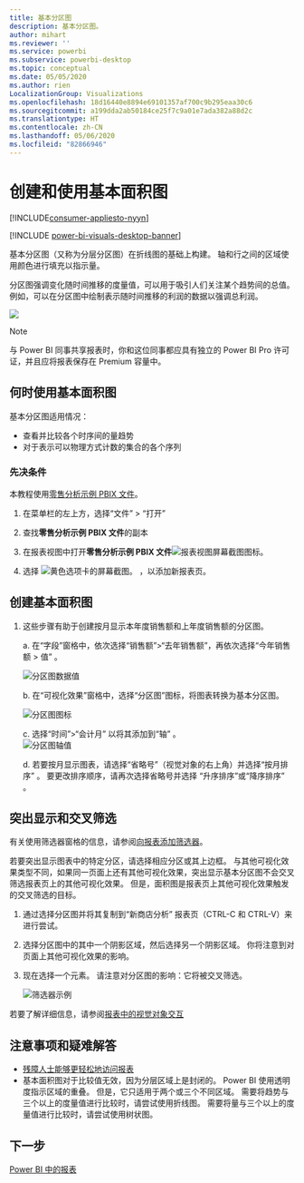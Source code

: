```yaml
---
title: 基本分区图
description: 基本分区图。
author: mihart
ms.reviewer: ''
ms.service: powerbi
ms.subservice: powerbi-desktop
ms.topic: conceptual
ms.date: 05/05/2020
ms.author: rien
LocalizationGroup: Visualizations
ms.openlocfilehash: 18d16440e8894e69101357af700c9b295eaa30c6
ms.sourcegitcommit: a199dda2ab50184ce25f7c9a01e7ada382a88d2c
ms.translationtype: HT
ms.contentlocale: zh-CN
ms.lasthandoff: 05/06/2020
ms.locfileid: "82866946"
---
```

# <a name="create-and-use-basic-area-charts"></a>创建和使用基本面积图

[!INCLUDE[consumer-appliesto-nyyn](../includes/consumer-appliesto-nyyn.md)]

[!INCLUDE [power-bi-visuals-desktop-banner](../includes/power-bi-visuals-desktop-banner.md)]

基本分区图（又称为分层分区图）在折线图的基础上构建。 轴和行之间的区域使用颜色进行填充以指示量。 

分区图强调变化随时间推移的度量值，可以用于吸引人们关注某个趋势间的总值。 例如，可以在分区图中绘制表示随时间推移的利润的数据以强调总利润。

![](media/power-bi-visualization-basic-area-chart/power-bi-chart-example.png)

> [!NOTE]
> 与 Power BI 同事共享报表时，你和这位同事都应具有独立的 Power BI Pro 许可证，并且应将报表保存在 Premium 容量中。

## <a name="when-to-use-a-basic-area-chart"></a>何时使用基本面积图
基本分区图适用情况：

* 查看并比较各个时序间的量趋势 
* 对于表示可以物理方式计数的集合的各个序列

### <a name="prerequisites"></a>先决条件
本教程使用[零售分析示例 PBIX 文件](https://download.microsoft.com/download/9/6/D/96DDC2FF-2568-491D-AAFA-AFDD6F763AE3/Retail%20Analysis%20Sample%20PBIX.pbix)。

1. 在菜单栏的左上方，选择“文件” > “打开”  
   
2. 查找**零售分析示例 PBIX 文件**的副本

1. 在报表视图中打开**零售分析示例 PBIX 文件**![报表视图屏幕截图图标](media/power-bi-visualization-kpi/power-bi-report-view.png)。

1. 选择 ![黄色选项卡的屏幕截图。](media/power-bi-visualization-kpi/power-bi-yellow-tab.png) ，以添加新报表页。


## <a name="create-a-basic-area-chart"></a>创建基本面积图
 

1. 这些步骤有助于创建按月显示本年度销售额和上年度销售额的分区图。
   
   a. 在“字段”窗格中，依次选择“销售额”\>“去年销售额”，再依次选择“今年销售额 > 值”   。

   ![分区图数据值](media/power-bi-visualization-basic-area-chart/power-bi-bar-chart.png)

   b.  在“可视化效果”窗格中，选择“分区图”图标，将图表转换为基本分区图。

   ![分区图图标](media/power-bi-visualization-basic-area-chart/convertchart.png)
   
   c.  选择“时间”\>“会计月”  以将其添加到“轴”  。   
   ![分区图轴值](media/power-bi-visualization-basic-area-chart/powerbi-area-chartnew.png)
   
   d.  若要按月显示图表，请选择“省略号”（视觉对象的右上角）并选择“按月排序”  。 要更改排序顺序，请再次选择省略号并选择  “升序排序”或“降序排序”  。

## <a name="highlighting-and-cross-filtering"></a>突出显示和交叉筛选
有关使用筛选器窗格的信息，请参阅[向报表添加筛选器](../power-bi-report-add-filter.md)。

若要突出显示图表中的特定分区，请选择相应分区或其上边框。  与其他可视化效果类型不同，如果同一页面上还有其他可视化效果，突出显示基本分区图不会交叉筛选报表页上的其他可视化效果。 但是，面积图是报表页上其他可视化效果触发的交叉筛选的目标。 

1. 通过选择分区图并将其复制到“新商店分析”  报表页（CTRL-C 和 CTRL-V）来进行尝试。
2. 选择分区图中的其中一个阴影区域，然后选择另一个阴影区域。 你将注意到对页面上其他可视化效果的影响。
1. 现在选择一个元素。 请注意对分区图的影响：它将被交叉筛选。

    ![筛选器示例](media/power-bi-visualization-basic-area-chart/power-bi-area-chart-filters.gif) 

若要了解详细信息，请参阅[报表中的视觉对象交互](../service-reports-visual-interactions.md)


## <a name="considerations-and-troubleshooting"></a>注意事项和疑难解答   
* [残障人士能够更轻松地访问报表](../desktop-accessibility.md)
* 基本面积图对于比较值无效，因为分层区域上是封闭的。 Power BI 使用透明度指示区域的重叠。 但是，它只适用于两个或三个不同区域。 需要将趋势与三个以上的度量值进行比较时，请尝试使用折线图。 需要将量与三个以上的度量值进行比较时，请尝试使用树状图。

## <a name="next-step"></a>下一步
[Power BI 中的报表](power-bi-visualization-card.md)  

